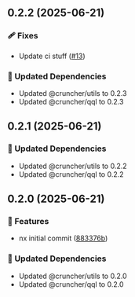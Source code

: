 ## 0.2.2 (2025-06-21)

### 🩹 Fixes

- Update ci stuff ([#13](https://github.com/IamShobe/cruncher/pull/13))

### 🧱 Updated Dependencies

- Updated @cruncher/utils to 0.2.3
- Updated @cruncher/qql to 0.2.3

## 0.2.1 (2025-06-21)

### 🧱 Updated Dependencies

- Updated @cruncher/utils to 0.2.2
- Updated @cruncher/qql to 0.2.2

## 0.2.0 (2025-06-21)

### 🚀 Features

- nx initial commit ([883376b](https://github.com/IamShobe/cruncher/commit/883376b))

### 🧱 Updated Dependencies

- Updated @cruncher/utils to 0.2.0
- Updated @cruncher/qql to 0.2.0